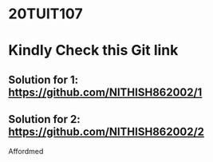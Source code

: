 # 20TUIT107
# Kindly Check this Git link 
## Solution for 1: https://github.com/NITHISH862002/1
## Solution for 2: https://github.com/NITHISH862002/2

Affordmed

